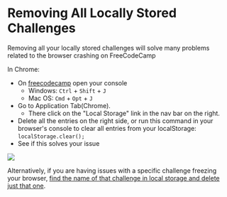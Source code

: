 # Removing All Locally Stored Challenges

Removing all your locally stored challenges will solve many problems related to the browser crashing on FreeCodeCamp

In Chrome:

- On [freecodecamp](https://freecodecamp.com) open your console
  - Windows: `Ctrl` + `Shift` + `J`
  - Mac OS: `Cmd` + `Opt` + `J`
- Go to Application Tab(Chrome). 
  - There click on the "Local Storage" link in the nav bar on the right.
- Delete all the entries on the right side, or run this command in your browser's console to clear all entries from your localStorage: `localStorage.clear();`
- See if this solves your issue

![](https://preview.ibb.co/iOddxn/Capture.jpg)

Alternatively, if you are having issues with a specific challenge freezing your browser, [find the name of that challenge in local storage and delete just that one](FreeCodeCamp-Clear-Specific-Data-Local-Storage).
